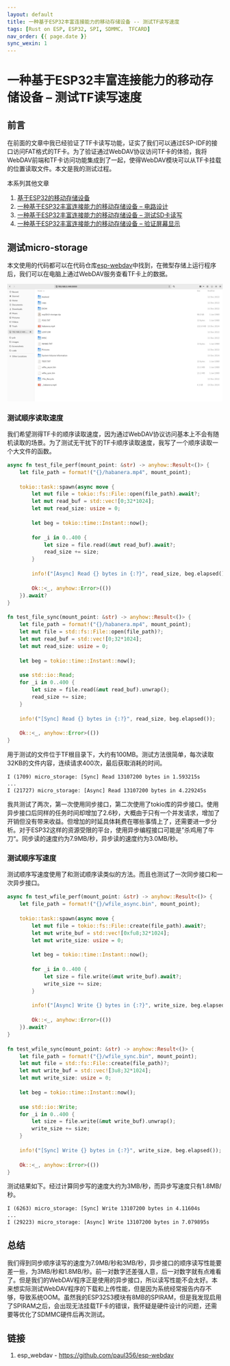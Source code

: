 ```yaml
---
layout: default
title: 一种基于ESP32丰富连接能力的移动存储设备 -- 测试TF读写速度
tags: [Rust on ESP, ESP32, SPI, SDMMC， TFCARD]
nav_order: {{ page.date }}
sync_wexin: 1
---
```



# 一种基于ESP32丰富连接能力的移动存储设备 &#x2013; 测试TF读写速度


## 前言

在前面的文章中我已经验证了TF卡读写功能，证实了我们可以通过ESP-IDF的接口访问FAT格式的TF卡。为了验证通过WebDAV协议访问TF卡的体验，我将WebDAV前端和TF卡访问功能集成到了一起，使得WebDAV模块可以从TF卡挂载的位置读取文件。本文是我的测试过程。

本系列其他文章

1.  [基于ESP32的移动存储设备](https://paul356.github.io/2024/10/31/mobile-storage.html)
2.  [一种基于ESP32丰富连接能力的移动存储设备 &#x2013; 电路设计](https://paul356.github.io/2024/12/12/mobile-storage-pcb.html)
3.  [一种基于ESP32丰富连接能力的移动存储设备 &#x2013; 测试SD卡读写](https://paul356.github.io/2024/12/27/mobile-storage-sd-card-test.html)
4.  [一种基于ESP32丰富连接能力的移动存储设备 &#x2013; 验证屏幕显示](https://paul356.github.io/2025/01/06/mobile-storage-display.html)


## 测试micro-storage

本文使用的代码都可以在代码仓库[esp-webdav](https://github.com/paul356/esp-webdav)中找到，在微型存储上运行程序后，我们可以在电脑上通过WebDAV服务查看TF卡上的数据。

![img](/images/esp_webdav_screenshot.png)


### 测试顺序读取速度

我们希望测得TF卡的顺序读取速度，因为通过WebDAV协议访问基本上不会有随机读取的场景。为了测试无干扰下的TF卡顺序读取速度，我写了一个顺序读取一个大文件的函数。

```Rust
async fn test_file_perf(mount_point: &str) -> anyhow::Result<()> {
    let file_path = format!("{}/habanera.mp4", mount_point);

    tokio::task::spawn(async move {
        let mut file = tokio::fs::File::open(file_path).await?;
        let mut read_buf = std::vec![0;32*1024];
        let mut read_size: usize = 0;

        let beg = tokio::time::Instant::now();

        for _i in 0..400 {
            let size = file.read(&mut read_buf).await?;
            read_size += size;
        }

        info!("[Async] Read {} bytes in {:?}", read_size, beg.elapsed());

        Ok::<_, anyhow::Error>(())
    }).await?
}

fn test_file_sync(mount_point: &str) -> anyhow::Result<()> {
    let file_path = format!("{}/habanera.mp4", mount_point);
    let mut file = std::fs::File::open(file_path)?;
    let mut read_buf = std::vec![0;32*1024];
    let mut read_size: usize = 0;

    let beg = tokio::time::Instant::now();

    use std::io::Read;
    for _i in 0..400 {
        let size = file.read(&mut read_buf).unwrap();
        read_size += size;
    }

    info!("[Sync] Read {} bytes in {:?}", read_size, beg.elapsed());

    Ok::<_, anyhow::Error>(())
}

```

用于测试的文件位于TF根目录下，大约有100MB。测试方法很简单，每次读取32KB的文件内容，连续请求400次，最后获取消耗的时间。

```text
I (1709) micro_storage: [Sync] Read 13107200 bytes in 1.593215s
...
I (21727) micro_storage: [Async] Read 13107200 bytes in 4.229245s
```

我共测试了两次，第一次使用同步接口，第二次使用了tokio库的异步接口。使用异步接口后同样的任务时间却增加了2.6秒，大概由于只有一个并发请求，增加了开销但没有带来收益。但增加的时延具体耗费在哪些事情上了，还需要进一步分析。对于ESP32这样的资源受限的平台，使用异步编程接口可能是”杀鸡用了牛刀“。同步读的速度约为7.9MB/秒，异步读的速度约为3.0MB/秒。


### 测试顺序写速度

测试顺序写速度使用了和测试顺序读类似的方法。而且也测试了一次同步接口和一次异步接口。

```Rust
async fn test_wfile_perf(mount_point: &str) -> anyhow::Result<()> {
    let file_path = format!("{}/wfile_async.bin", mount_point);

    tokio::task::spawn(async move {
        let mut file = tokio::fs::File::create(file_path).await?;
        let mut write_buf = std::vec![0xfu8;32*1024];
        let mut write_size: usize = 0;

        let beg = tokio::time::Instant::now();

        for _i in 0..400 {
            let size = file.write(&mut write_buf).await?;
            write_size += size;
        }

        info!("[Async] Write {} bytes in {:?}", write_size, beg.elapsed());

        Ok::<_, anyhow::Error>(())
    }).await?
}

fn test_wfile_sync(mount_point: &str) -> anyhow::Result<()> {
    let file_path = format!("{}/wfile_sync.bin", mount_point);
    let mut file = std::fs::File::create(file_path)?;
    let mut write_buf = std::vec![3u8;32*1024];
    let mut write_size: usize = 0;

    let beg = tokio::time::Instant::now();

    use std::io::Write;
    for _i in 0..400 {
        let size = file.write(&mut write_buf).unwrap();
        write_size += size;
    }

    info!("[Sync] Write {} bytes in {:?}", write_size, beg.elapsed());

    Ok::<_, anyhow::Error>(())
}
```

测试结果如下。经过计算同步写的速度大约为3MB/秒，而异步写速度只有1.8MB/秒。

```text
I (6263) micro_storage: [Sync] Write 13107200 bytes in 4.11604s
...
I (29223) micro_storage: [Async] Write 13107200 bytes in 7.079895s
```


## 总结

我们得到同步顺序读写的速度为7.9MB/秒和3MB/秒，异步接口的顺序读写性能要差一些，为3MB/秒和1.8MB/秒。前一对数字还差强人意，后一对数字就有点难看了。但是我们的WebDAV程序正是使用的异步接口，所以读写性能不会太好。本来想实际测试WebDAV程序的下载和上传性能，但是因为系统经常报告内存不够，导致系统OOM。虽然我的ESP32S3模块有8MB的SPIRAM，但是我发现启用了SPIRAM之后，会出现无法挂载TF卡的错误，我怀疑是硬件设计的问题，还需要等优化了SDMMC硬件后再次测试。


## 链接

1.  esp\_webdav - <https://github.com/paul356/esp-webdav>
